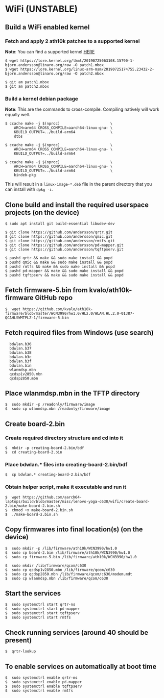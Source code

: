 # WiFi (UNSTABLE)

## Build a WiFi enabled kernel

### Fetch and apply 2 ath10k patches to a supported kernel

**Note:** You can find a supported kernel [HERE](https://github.com/aarch64-laptops/linux/tree/gpu)

```
$ wget https://lore.kernel.org/lkml/20190725063108.15790-1-bjorn.andersson@linaro.org/raw -O patch1.mbox
$ wget https://lore.kernel.org/linux-arm-msm/20190725174755.23432-2-bjorn.andersson@linaro.org/raw -O patch2.mbox

$ git am patch1.mbox
$ git am patch2.mbox
```

### Build a kernel debian package

**Note:** This are the commands to cross-compile.  Compiling natively will work equally well.

```
$ ccache make -j $(nproc)                       \
    ARCH=arm64 CROSS_COMPILE=aarch64-linux-gnu- \
    KBUILD_OUTPUT=../build-arm64                \
    dtbs

$ ccache make -j $(nproc)                       \
    ARCH=arm64 CROSS_COMPILE=aarch64-linux-gnu- \
    KBUILD_OUTPUT=../build-arm64

$ ccache make -j $(nproc)                       \
    ARCH=arm64 CROSS_COMPILE=aarch64-linux-gnu- \
    KBUILD_OUTPUT=../build-arm64                \
    bindeb-pkg
```

This will result in a `linux-image-*.deb` file in the parent directory that you can install with `dpkg -i`.

## Clone build and install the required userspace projects (on the device)

```
$ sudo apt install git build-essential libudev-dev

$ git clone https://github.com/andersson/qrtr.git
$ git clone https://github.com/andersson/qmic.git
$ git clone https://github.com/andersson/rmtfs.git
$ git clone https://github.com/andersson/pd-mapper.git
$ git clone https://github.com/andersson/tqftpserv.git

$ pushd qrtr && make && sudo make install && popd
$ pushd qmic && make && sudo make install && popd
$ pushd rmtfs && make && sudo make install && popd
$ pushd pd-mapper && make && sudo make install && popd
$ pushd tqftpserv && make && sudo make install && popd
```

## Fetch firmware-5.bin from kvalo/ath10k-firmware GitHub repo

```
$  wget https://github.com/kvalo/ath10k-firmware/blob/master/WCN3990/hw1.0/HL2.0/WLAN.HL.2.0-01387-QCAHLSWMTPLZ-1/firmware-5.bin
```

## Fetch required files from Windows (use search)

```
  bdwlan.b36
  bdwlan.b37
  bdwlan.b38
  bdwlan.b3c
  bdwlan.b3f
  bdwlan.bin
  wlanmdsp.mbn
  qcdsp1v2850.mbn
  qcdsp2850.mbn
```

## Place wlanmdsp.mbn in the TFTP directory

```
$  sudo mkdir -p /readonly/firmware/image
$  sudo cp wlanmdsp.mbn /readonly/firmware/image
```

## Create board-2.bin

### Create required directory structure and cd into it

```
$  mkdir -p creating-board-2.bin/bdf
$  cd creating-board-2.bin
```

### Place bdwlan.* files into creating-board-2.bin/bdf

```
$  cp bdwlan.* creating-board-2.bin/bdf
```

### Obtain helper script, make it executable and run it

```
$  wget https://github.com/aarch64-laptops/build/blob/master/misc/lenovo-yoga-c630/wifi/create-board-2.bin/make-board-2.bin.sh
$  chmod +x make-board-2.bin.sh
$  ./make-board-2.bin.sh
```

## Copy firmwares into final location(s) (on the device)

```
$  sudo mkdir -p /lib/firmware/ath10k/WCN3990/hw1.0
$  sudo cp board-2.bin /lib/firmware/ath10k/WCN3990/hw1.0
$  sudo cp firmware-5.bin /lib/firmware/ath10k/WCN3990/hw1.0

$  sudo mkdir /lib/firmware/qcom/c630
$  sudo cp qcdsp1v2850.mbn /lib/firmware/qcom/c630
$  sudo cp qcdsp2850.mbn /lib/firmware/qcom/c630/modem.mdt
$  sudo cp wlanmdsp.mbn /lib/firmware/qcom/c630
```

## Start the services

```
$  sudo systemctrl start qrtr-ns
$  sudo systemctrl start pd-mapper
$  sudo systemctrl start tqftpserv
$  sudo systemctrl start rmtfs
```

## Check running services (around 40 should be present)

```
$  qrtr-lookup
```

## To enable services on automatically at boot time

```
$  sudo systemctrl enable qrtr-ns
$  sudo systemctrl enable pd-mapper
$  sudo systemctrl enable tqftpserv
$  sudo systemctrl enable rmtfs
```
